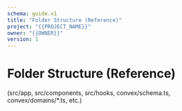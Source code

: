 ```yaml
---
schema: guide.v1
title: "Folder Structure (Reference)"
project: "{{PROJECT_NAME}}"
owner: "{{OWNER}}"
version: 1
---
```


# Folder Structure (Reference)
(src/app, src/components, src/hooks, convex/schema.ts, convex/domains/*.ts, etc.)

